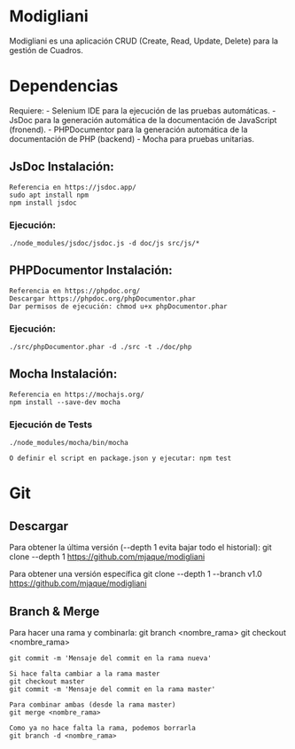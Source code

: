 # Modigliani
Modigliani es una aplicación CRUD (Create, Read, Update, Delete) para la gestión de Cuadros.

# Dependencias
Requiere:
	- Selenium IDE para la ejecución de las pruebas automáticas.
	- JsDoc para la generación automática de la documentación de JavaScript (fronend).
	- PHPDocumentor para la generación automática de la documentación de PHP (backend)
	- Mocha para pruebas unitarias.

## JsDoc Instalación:
	Referencia en https://jsdoc.app/
	sudo apt install npm
	npm install jsdoc

### Ejecución:
	./node_modules/jsdoc/jsdoc.js -d doc/js src/js/*

## PHPDocumentor Instalación:
	Referencia en https://phpdoc.org/
	Descargar https://phpdoc.org/phpDocumentor.phar
	Dar permisos de ejecución: chmod u+x phpDocumentor.phar

### Ejecución:
	./src/phpDocumentor.phar -d ./src -t ./doc/php

## Mocha Instalación:
	Referencia en https://mochajs.org/
	npm install --save-dev mocha

### Ejecución de Tests
	./node_modules/mocha/bin/mocha

	O definir el script en package.json y ejecutar: npm test

# Git

## Descargar
Para obtener la última versión (--depth 1 evita bajar todo el historial):
	git clone --depth 1 https://github.com/mjaque/modigliani

Para obtener una versión específica
	git clone --depth 1 --branch v1.0 https://github.com/mjaque/modigliani

## Branch & Merge
Para hacer una rama y combinarla:
	git branch <nombre_rama>
	git checkout <nombre_rama>

	git commit -m 'Mensaje del commit en la rama nueva'

	Si hace falta cambiar a la rama master
	git checkout master
	git commit -m 'Mensaje del commit en la rama master'

	Para combinar ambas (desde la rama master)
	git merge <nombre_rama>

	Como ya no hace falta la rama, podemos borrarla
	git branch -d <nombre_rama>
